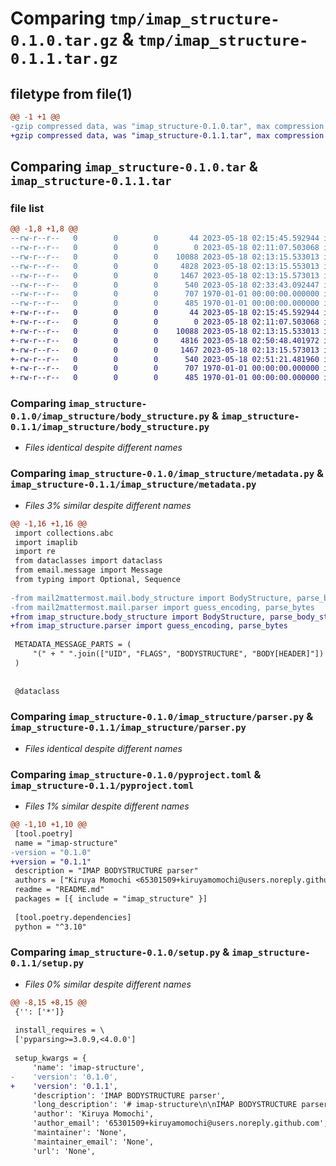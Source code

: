 # Comparing `tmp/imap_structure-0.1.0.tar.gz` & `tmp/imap_structure-0.1.1.tar.gz`

## filetype from file(1)

```diff
@@ -1 +1 @@
-gzip compressed data, was "imap_structure-0.1.0.tar", max compression
+gzip compressed data, was "imap_structure-0.1.1.tar", max compression
```

## Comparing `imap_structure-0.1.0.tar` & `imap_structure-0.1.1.tar`

### file list

```diff
@@ -1,8 +1,8 @@
--rw-r--r--   0        0        0       44 2023-05-18 02:15:45.592944 imap_structure-0.1.0/README.md
--rw-r--r--   0        0        0        0 2023-05-18 02:11:07.503068 imap_structure-0.1.0/imap_structure/__init__.py
--rw-r--r--   0        0        0    10088 2023-05-18 02:13:15.533013 imap_structure-0.1.0/imap_structure/body_structure.py
--rw-r--r--   0        0        0     4828 2023-05-18 02:13:15.553013 imap_structure-0.1.0/imap_structure/metadata.py
--rw-r--r--   0        0        0     1467 2023-05-18 02:13:15.573013 imap_structure-0.1.0/imap_structure/parser.py
--rw-r--r--   0        0        0      540 2023-05-18 02:33:43.092447 imap_structure-0.1.0/pyproject.toml
--rw-r--r--   0        0        0      707 1970-01-01 00:00:00.000000 imap_structure-0.1.0/setup.py
--rw-r--r--   0        0        0      485 1970-01-01 00:00:00.000000 imap_structure-0.1.0/PKG-INFO
+-rw-r--r--   0        0        0       44 2023-05-18 02:15:45.592944 imap_structure-0.1.1/README.md
+-rw-r--r--   0        0        0        0 2023-05-18 02:11:07.503068 imap_structure-0.1.1/imap_structure/__init__.py
+-rw-r--r--   0        0        0    10088 2023-05-18 02:13:15.533013 imap_structure-0.1.1/imap_structure/body_structure.py
+-rw-r--r--   0        0        0     4816 2023-05-18 02:50:48.401972 imap_structure-0.1.1/imap_structure/metadata.py
+-rw-r--r--   0        0        0     1467 2023-05-18 02:13:15.573013 imap_structure-0.1.1/imap_structure/parser.py
+-rw-r--r--   0        0        0      540 2023-05-18 02:51:21.481960 imap_structure-0.1.1/pyproject.toml
+-rw-r--r--   0        0        0      707 1970-01-01 00:00:00.000000 imap_structure-0.1.1/setup.py
+-rw-r--r--   0        0        0      485 1970-01-01 00:00:00.000000 imap_structure-0.1.1/PKG-INFO
```

### Comparing `imap_structure-0.1.0/imap_structure/body_structure.py` & `imap_structure-0.1.1/imap_structure/body_structure.py`

 * *Files identical despite different names*

### Comparing `imap_structure-0.1.0/imap_structure/metadata.py` & `imap_structure-0.1.1/imap_structure/metadata.py`

 * *Files 3% similar despite different names*

```diff
@@ -1,16 +1,16 @@
 import collections.abc
 import imaplib
 import re
 from dataclasses import dataclass
 from email.message import Message
 from typing import Optional, Sequence
 
-from mail2mattermost.mail.body_structure import BodyStructure, parse_body_structure
-from mail2mattermost.mail.parser import guess_encoding, parse_bytes
+from imap_structure.body_structure import BodyStructure, parse_body_structure
+from imap_structure.parser import guess_encoding, parse_bytes
 
 METADATA_MESSAGE_PARTS = (
     "(" + " ".join(["UID", "FLAGS", "BODYSTRUCTURE", "BODY[HEADER]"]) + ")"
 )
 
 
 @dataclass
```

### Comparing `imap_structure-0.1.0/imap_structure/parser.py` & `imap_structure-0.1.1/imap_structure/parser.py`

 * *Files identical despite different names*

### Comparing `imap_structure-0.1.0/pyproject.toml` & `imap_structure-0.1.1/pyproject.toml`

 * *Files 1% similar despite different names*

```diff
@@ -1,10 +1,10 @@
 [tool.poetry]
 name = "imap-structure"
-version = "0.1.0"
+version = "0.1.1"
 description = "IMAP BODYSTRUCTURE parser"
 authors = ["Kiruya Momochi <65301509+kiruyamomochi@users.noreply.github.com>"]
 readme = "README.md"
 packages = [{ include = "imap_structure" }]
 
 [tool.poetry.dependencies]
 python = "^3.10"
```

### Comparing `imap_structure-0.1.0/setup.py` & `imap_structure-0.1.1/setup.py`

 * *Files 0% similar despite different names*

```diff
@@ -8,15 +8,15 @@
 {'': ['*']}
 
 install_requires = \
 ['pyparsing>=3.0.9,<4.0.0']
 
 setup_kwargs = {
     'name': 'imap-structure',
-    'version': '0.1.0',
+    'version': '0.1.1',
     'description': 'IMAP BODYSTRUCTURE parser',
     'long_description': '# imap-structure\n\nIMAP BODYSTRUCTURE parser\n',
     'author': 'Kiruya Momochi',
     'author_email': '65301509+kiruyamomochi@users.noreply.github.com',
     'maintainer': 'None',
     'maintainer_email': 'None',
     'url': 'None',
```

